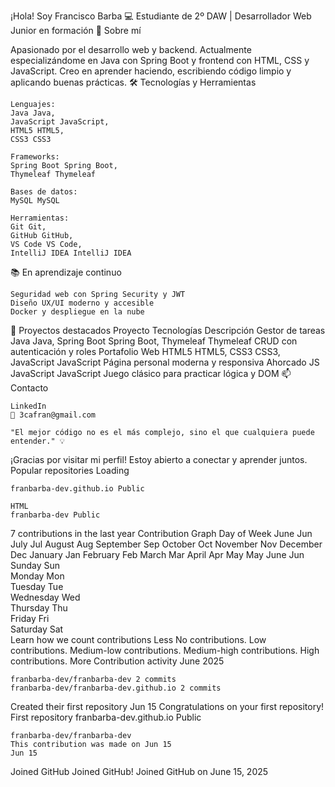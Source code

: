¡Hola! Soy Francisco Barba
💻 Estudiante de 2º DAW | Desarrollador Web Junior en formación
🚀 Sobre mí

Apasionado por el desarrollo web y backend. Actualmente especializándome en Java con Spring Boot y frontend con HTML, CSS y JavaScript. Creo en aprender haciendo, escribiendo código limpio y aplicando buenas prácticas.
🛠 Tecnologías y Herramientas

    Lenguajes:
    Java Java,
    JavaScript JavaScript,
    HTML5 HTML5,
    CSS3 CSS3

    Frameworks:
    Spring Boot Spring Boot,
    Thymeleaf Thymeleaf

    Bases de datos:
    MySQL MySQL

    Herramientas:
    Git Git,
    GitHub GitHub,
    VS Code VS Code,
    IntelliJ IDEA IntelliJ IDEA

📚 En aprendizaje continuo

    Seguridad web con Spring Security y JWT
    Diseño UX/UI moderno y accesible
    Docker y despliegue en la nube

💼 Proyectos destacados
Proyecto 	Tecnologías 	Descripción
Gestor de tareas 	Java Java, Spring Boot Spring Boot, Thymeleaf Thymeleaf 	CRUD con autenticación y roles
Portafolio Web 	HTML5 HTML5, CSS3 CSS3, JavaScript JavaScript 	Página personal moderna y responsiva
Ahorcado JS 	JavaScript JavaScript 	Juego clásico para practicar lógica y DOM
📫 Contacto

    LinkedIn
    📧 3cafran@gmail.com

    "El mejor código no es el más complejo, sino el que cualquiera puede entender." 💡

¡Gracias por visitar mi perfil! Estoy abierto a conectar y aprender juntos.
Popular repositories Loading

    franbarba-dev.github.io Public

    HTML
    franbarba-dev Public

7 contributions in the last year
Contribution Graph
Day of Week 	June Jun 	July Jul 	August Aug 	September Sep 	October Oct 	November Nov 	December Dec 	January Jan 	February Feb 	March Mar 	April Apr 	May May 	June Jun
Sunday Sun 																																																					
Monday Mon 																																																					
Tuesday Tue 																																																					
Wednesday Wed 																																																					
Thursday Thu 																																																					
Friday Fri 																																																					
Saturday Sat 																																																					
Learn how we count contributions
Less
No contributions.
Low contributions.
Medium-low contributions.
Medium-high contributions.
High contributions.
More
Contribution activity
June 2025

    franbarba-dev/franbarba-dev 2 commits
    franbarba-dev/franbarba-dev.github.io 2 commits

Created their first repository
Jun 15
Congratulations on your first repository!
First repository
franbarba-dev.github.io Public

    franbarba-dev/franbarba-dev
    This contribution was made on Jun 15
    Jun 15

Joined GitHub
Joined GitHub!
Joined GitHub
on June 15, 2025
